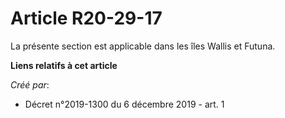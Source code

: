 # Article R20-29-17

La présente section est applicable dans les îles Wallis et Futuna.

**Liens relatifs à cet article**

_Créé par_:

  - Décret n°2019-1300 du 6 décembre 2019 - art. 1

